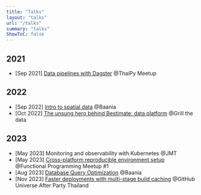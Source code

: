 ```yaml
---
title: "Talks"
layout: "talks"
url: "/talks"
summary: "talks"
ShowToC: false
---
```


## 2021

- [Sep 2021] [Data pipelines with Dagster](https://github.com/devbaygroup/dagster-demo) @ThaiPy Meetup

## 2022

- [Sep 2022] [Intro to spatial data](/pdf/intro-to-spatial-data.pdf) @Baania
- [Oct 2022] [The unsung hero behind Bestimate: data platform](/pdf/grill-the-data-2022---the-unsung-hero-behind-bestimate-data-platform.pdf) @Grill the data

## 2023

- [May 2023] Monitoring and observability with Kubernetes @JMT
- [May 2023] [Cross-platform reproducible environment setup](https://www.eventpop.me/e/15089/functional) @Functional Programming Meetup #1
- [Aug 2023] [Database Query Optimization](/pdf/database-query-optimization.pdf) @Baania
- [Nov 2023] [Faster deployments with multi-stage build caching](https://github.com/kahnwong/slides-github-actions-cache) @GitHub Universe After Party Thailand
